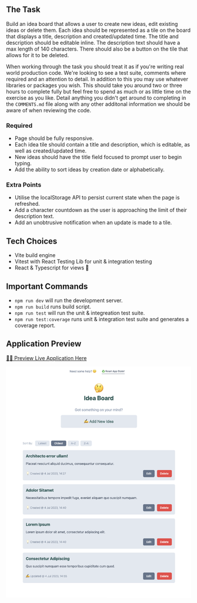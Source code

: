 ## The Task

Build an idea board that allows a user to create new ideas, edit existing ideas or delete them. Each idea should be represented as a tile on the board that displays a title, description and created/updated time. The title and description should be editable inline. The description text should have a max length of 140 characters. There should also be a button on the tile that allows for it to be deleted.

When working through the task you should treat it as if you're writing real world production code. We're looking to see a test suite, comments where required and an attention to detail. In addition to this you may use whatever libraries or packages you wish. This should take you around two or three hours to complete fully but feel free to spend as much or as little time on the exercise as you like. Detail anything you didn't get around to completing in the `COMMENTS.md` file along with any other additonal information we should be aware of when reviewing the code.

### Required

- Page should be fully responsive.
- Each idea tile should contain a title and description, which is editable, as well as created/updated time.
- New ideas should have the title field focused to prompt user to begin typing.
- Add the ability to sort ideas by creation date or alphabetically.

### Extra Points

- Utilise the localStorage API to persist current state when the page is refreshed.
- Add a character countdown as the user is approaching the limit of their description text.
- Add an unobtrusive notification when an update is made to a tile.

## Tech Choices

- Vite build engine
- Vitest with React Testing Lib for unit & integration testing
- React & Typescript for views 💪

## Important Commands

- `npm run dev` will run the development server.
- `npm run build` runs build script.
- `npm run test` will run the unit & integreation test suite.
- `npm run test:coverage` runs unit & integration test suite and generates a coverage report.

## Application Preview

[🧑‍💻 Preview Live Application Here](https://kastaselis.github.io/idea-board/)

![app preview](./screenshot.png)
